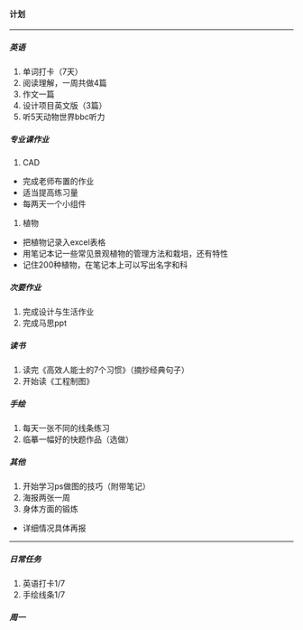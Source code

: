 #### 计划
---
##### 英语
1. 单词打卡（7天）
1. 阅读理解，一周共做4篇
1. 作文一篇
1. 设计项目英文版（3篇）
1. 听5天动物世界bbc听力

##### 专业课作业
1. CAD
  - 完成老师布置的作业
  - 适当提高练习量
  - 每两天一个小组件
1. 植物
  - 把植物记录入excel表格
  - 用笔记本记一些常见景观植物的管理方法和栽培，还有特性
  - 记住200种植物，在笔记本上可以写出名字和科

##### 次要作业
1. 完成设计与生活作业
1. 完成马思ppt

##### 读书
1. 读完《高效人能士的7个习惯》（摘抄经典句子）
2. 开始读《工程制图》

##### 手绘
1. 每天一张不同的线条练习
1. 临摹一幅好的快题作品（选做）

##### 其他
1. 开始学习ps做图的技巧（附带笔记）
2. 海报两张一周
3. 身体方面的锻炼
  - 详细情况具体再报

---
##### 日常任务
1. 英语打卡1/7
2. 手绘线条1/7

##### 周一
